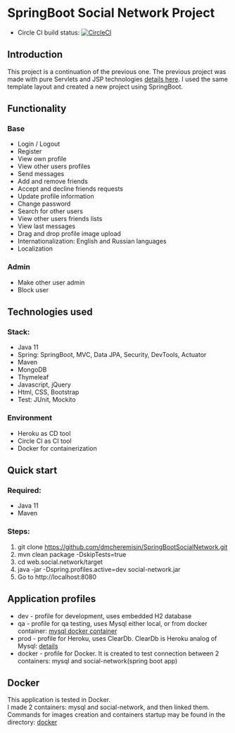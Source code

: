 # SpringBoot Social Network Project

- Circle CI build status:
[![CircleCI](https://circleci.com/gh/dmcheremisin/SpringBootSocialNetwork.svg?style=svg&circle-token=54d82edd98892db8d4e69740d9bee65e48242495)](https://circleci.com/gh/dmcheremisin/SpringBootSocialNetwork)

## Introduction
This project is a continuation of the previous one. The previous project was made with pure Servlets and JSP
 technologies [details here](https://github.com/dmcheremisin/SocialNetwork). I used the same
  template layout and created a new project using SpringBoot.

## Functionality
### Base
- Login / Logout
- Register
- View own profile
- View other users profiles
- Send messages
- Add and remove friends
- Accept and decline friends requests
- Update profile information
- Change password
- Search for other users
- View other users friends lists
- View last messages
- Drag and drop profile image upload
- Internationalization: English and Russian languages
- Localization

### Admin
- Make other user admin
- Block user

## Technologies used 
### Stack:
- Java 11
- Spring: SpringBoot, MVC, Data JPA, Security, DevTools, Actuator
- Maven
- MongoDB
- Thymeleaf
- Javascript, jQuery
- Html, CSS, Bootstrap
- Test: JUnit, Mockito

### Environment
- Heroku as CD tool
- Circle CI as CI tool
- Docker for containerization 
 ## Quick start
 
 ### Required:
 - Java 11
 - Maven 
 
 ### Steps:
 1. git clone https://github.com/dmcheremisin/SpringBootSocialNetwork.git
 2. mvn clean package -DskipTests=true
 3. cd web.social.network/target
 4. java -jar -Dspring.profiles.active=dev social-network.jar
 5. Go to http://localhost:8080

## Application profiles
- dev - profile for development, uses embedded H2 database
- qa - profile for qa testing, uses Mysql either local, or from docker container: [mysql docker container](https://github.com/dmcheremisin/SpringBootSocialNetwork/blob/master/docker/mysql%20docker%20commands.md)
- prod - profile for Heroku, uses ClearDb. ClearDb is Heroku analog of Mysql: [details](https://devcenter.heroku.com/articles/cleardb)
- docker - profile for Docker. It is created to test connection between 2 containers: mysql and social-network(spring
 boot app)
 
## Docker
This application is tested in Docker.  
I made 2 containers: mysql and social-network, and then linked them.  
Commands for images creation and containers startup may be found in the directory: [docker](https://github.com/dmcheremisin/SpringBootSocialNetwork/tree/master/docker)
